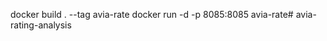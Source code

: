 docker build . --tag avia-rate
docker run -d -p 8085:8085 avia-rate#   a v i a - r a t i n g - a n a l y s i s  
 